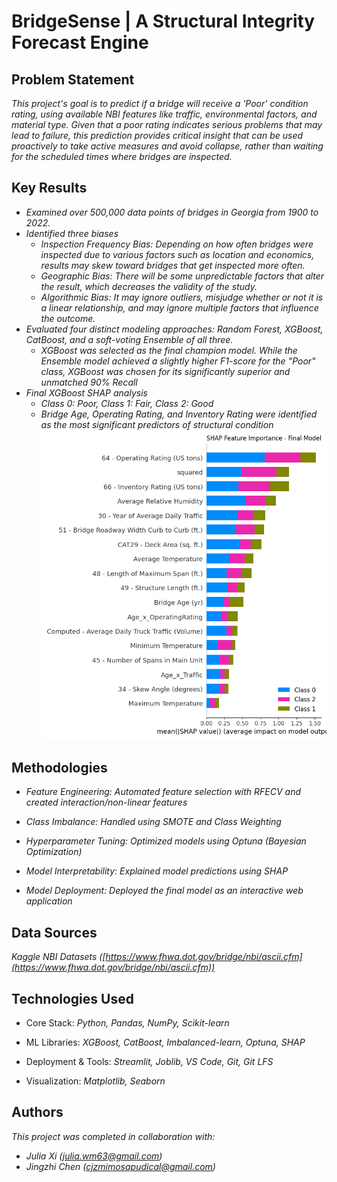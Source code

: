 # BridgeSense | A Structural Integrity Forecast Engine

## Problem Statement <!--- do not change this line -->

*This project's goal is to predict if a bridge will receive a 'Poor' condition rating, using available NBI features like traffic, environmental factors, and material type. Given that a poor rating indicates serious problems that may lead to failure, this prediction provides critical insight that can be used proactively to take active measures and avoid collapse, rather than waiting for the scheduled times where bridges are inspected.*

## Key Results <!--- do not change this line -->

- *Examined over 500,000 data points of bridges in Georgia from 1900 to 2022.*
- *Identified three biases*
   - *Inspection Frequency Bias: Depending on how often bridges were inspected due to various factors such as location and economics, results may skew toward bridges that get inspected more often.*
   - *Geographic Bias: There will be some unpredictable factors that alter the result, which decreases the validity of the study.*
   - *Algorithmic Bias: It may ignore outliers, misjudge whether or not it is a linear relationship,  and may ignore multiple factors that influence the outcome.*
- *Evaluated four distinct modeling approaches: Random Forest, XGBoost, CatBoost, and a soft-voting Ensemble of all three.*
   - *XGBoost was selected as the final champion model. While the Ensemble model achieved a slightly higher F1-score for the "Poor" class, XGBoost was chosen for its significantly superior and unmatched 90% Recall*
- *Final XGBoost SHAP analysis*
   - *Class 0: Poor, Class 1: Fair, Class 2: Good*
   - *Bridge Age, Operating Rating, and Inventory Rating were identified as the most significant predictors of structural condition*
     ![*SHAP summary*](./results/shap_final_xg.png)

## Methodologies <!--- do not change this line -->

- *Feature Engineering: Automated feature selection with RFECV and created interaction/non-linear features*

- *Class Imbalance: Handled using SMOTE and Class Weighting*

- *Hyperparameter Tuning: Optimized models using Optuna (Bayesian Optimization)*

- *Model Interpretability: Explained model predictions using SHAP*

- *Model Deployment: Deployed the final model as an interactive web application*

## Data Sources <!--- do not change this line -->

*Kaggle NBI Datasets ([https://www.fhwa.dot.gov/bridge/nbi/ascii.cfm](https://www.fhwa.dot.gov/bridge/nbi/ascii.cfm))*

## Technologies Used <!--- do not change this line -->

- Core Stack: *Python, Pandas, NumPy, Scikit-learn*

- ML Libraries: *XGBoost, CatBoost, Imbalanced-learn, Optuna, SHAP*

- Deployment & Tools: *Streamlit, Joblib, VS Code, Git, Git LFS*

- Visualization: *Matplotlib, Seaborn*

## Authors <!--- do not change this line -->

*This project was completed in collaboration with:*
- *Julia Xi ([julia.wm63@gmail.com](julia.wm63@gmail.com))*
- *Jingzhi Chen ([cjzmimosapudical@gmail.com](cjzmimosapudical@gmail.com))*


